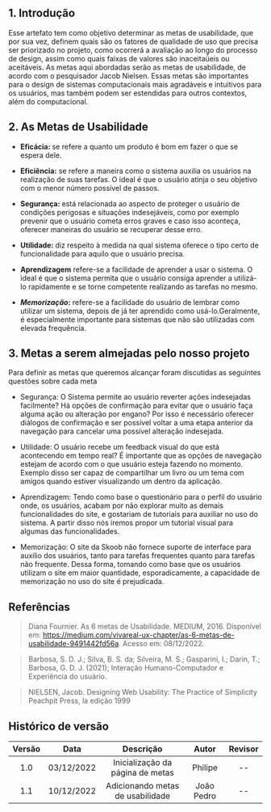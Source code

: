 ## 1. Introdução
Esse artefato tem como objetivo determinar as metas de usabilidade, que por sua vez, definem quais são os fatores de qualidade de uso que precisa ser priorizado no projeto, como ocorrerá a avaliação ao longo do processo de design, assim como quais faixas de valores são inaceitaǘeis ou aceitáveis. As metas aqui abordadas serão as metas de usabilidade, de acordo com o pesquisador Jacob Nielsen. Essas metas são importantes para o design de sistemas computacionais mais agradáveis e intuitivos para os usuários, mas também podem ser estendidas para outros contextos, além do computacional.


## 2. As Metas de Usabilidade 


- <b>Eficácia: </b> se refere a quanto um produto é bom em fazer o que se espera dele.

- <b>Eficiência:</b> se refere a maneira como o sistema auxilia os usuários na realização de suas tarefas. O ideal é que o usuário atinja o seu objetivo com o menor número possível de passos.

- <b>Segurança: </b>  está relacionada ao aspecto de proteger o usuário de condições perigosas e situações indesejáveis, como por exemplo prevenir que o usuário cometa erros graves e  caso isso aconteça, oferecer maneiras do usuário se recuperar desse erro.

- <b> Utilidade: </b> diz respeito à medida na qual sistema oferece o tipo certo de funcionalidade para aquilo que o usuário precisa.

- <b>Aprendizagem</b> refere-se a facilidade de aprender a usar o sistema. O ideal é que o sistema permita que o usuário consiga aprender a utilizá-lo rapidamente e se torne competente realizando as tarefas no mesmo.

- <b><i>Memorização</i>:</b> refere-se a facilidade do usuário de lembrar como utilizar um sistema, depois de já ter aprendido como usá-lo.Geralmente, é especialmente importante para sistemas que não são utilizadas com elevada frequência.


## 3. Metas a serem almejadas pelo nosso projeto
Para definir as metas que queremos alcançar foram discutidas as seguintes questões sobre cada meta

* Segurança: O Sistema permite ao usuário reverter ações indesejadas facilmente? Há opções de confirmação para evitar que o usuário faça alguma ação ou alteração por engano? Por isso é necessário oferecer diálogos de confirmação e ser possível voltar a uma etapa anterior da navegação para cancelar uma possível alteração indesejada.

* Utilidade: O usuário recebe um feedback visual do que está acontecendo em tempo real? É importante que as opções de navegação estejam de acordo com o que usuário esteja fazendo no momento. Exemplo disso ser capaz de compartilhar um livro ou um tema com amigos quando estiver visualizando um dentro da aplicação.

* Aprendizagem: Tendo como base o questionário para o perfil do usuário onde, os usuários, acabam por não explorar muito as demais funcionalidades do site, e gostariam de tutoriais para auxiliar no uso do sistema. A partir disso nós iremos propor um tutorial visual para algumas das funcionalidades.

* Memorização: O site da Skoob não fornece suporte de interface para auxílio dos usuários, tanto para tarefas frequentes quanto para tarefas não frequente. Dessa forma, tomando como base que os usuários utilizam o site em maior quantidade, esporadicamente, a capacidade de memorização no uso do site é prejudicada.
    



## Referências
> Diana Fournier. As 6 metas de Usabilidade. MEDIUM, 2016. Disponível em: https://medium.com/vivareal-ux-chapter/as-6-metas-de-usabilidade-9491442fd56a. Acesso em: 08/12/2022.

> Barbosa, S. D. J.; Silva, B. S. da; Silveira, M. S.; Gasparini, I.; Darin, T.; Barbosa, G. D. J. (2021); Interação Humano-Computador e Experiência do usuário.

> NIELSEN, Jacob. Designing Web Usability: The Practice of Simplicity Peachpit Press, la edição 1999

## Histórico de versão
| Versão | Data | Descrição | Autor | Revisor |
| :----: | :--: | :-------: | :---: | :-----: |
| 1.0 | 03/12/2022 | Inicialização da página de metas | Philipe | -- |
| 1.1 | 10/12/2022 | Adicionando metas de usabilidade | João Pedro | -- |

